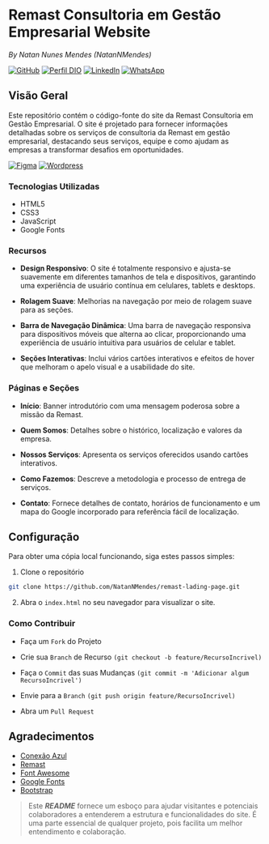# Remast Consultoria em Gestão Empresarial Website
_By Natan Nunes Mendes (NatanNMendes)_

[![GitHub](https://img.shields.io/badge/GitHub-181717?style=for-the-badge&logo=github&logoColor=white)](https://github.com/NatanNMendes)
[![Perfil DIO](https://img.shields.io/badge/-Meu%20Perfil%20na%20DIO-3333FF?style=for-the-badge&logo=gitbook&logoColor=white)](https://www.dio.me/users/natan_nunes_mendes_95684)
[![LinkedIn](https://img.shields.io/badge/linkedin-%230077B5.svg?style=for-the-badge&logo=linkedin&logoColor=white)](https://www.linkedin.com/in/natan-nunes-mendes-progamador/)
[![WhatsApp](https://img.shields.io/badge/WhatsApp-25D366?style=for-the-badge&logo=whatsapp&logoColor=white)](https://wa.me/5575988055119)  


## Visão Geral
Este repositório contém o código-fonte do site da Remast Consultoria em Gestão Empresarial. O site é projetado para fornecer informações detalhadas sobre os serviços de consultoria da Remast em gestão empresarial, destacando seus serviços, equipe e como ajudam as empresas a transformar desafios em oportunidades.

[![Figma](https://img.shields.io/badge/Protótipo-F24E1E?style=for-the-badge&logo=figma&logoColor=white)](https://www.figma.com/proto/mafmFQrw64alLyGX45qDuT/LadingPage---Remast-Consultoria?node-id=13-2&t=4IZO1EsyPULbGnCP-1&scaling=min-zoom&page-id=0%3A1)
[![Wordpress](https://img.shields.io/badge/Ver%20na%20WEB-21759B.svg?style=for-the-badge&logo=WordPress&logoColor=white)](https://remast.remast.com.br/site/remast/)

### Tecnologias Utilizadas
- HTML5
- CSS3
- JavaScript
- Google Fonts

### Recursos

- **Design Responsivo**: O site é totalmente responsivo e ajusta-se suavemente em diferentes tamanhos de tela e dispositivos, garantindo uma experiência de usuário contínua em celulares, tablets e desktops.

- **Rolagem Suave**: Melhorias na navegação por meio de rolagem suave para as seções.

- **Barra de Navegação Dinâmica**: Uma barra de navegação responsiva para dispositivos móveis que alterna ao clicar, proporcionando uma experiência de usuário intuitiva para usuários de celular e tablet.

- **Seções Interativas**: Inclui vários cartões interativos e efeitos de hover que melhoram o apelo visual e a usabilidade do site.

### Páginas e Seções
- **Início**: Banner introdutório com uma mensagem poderosa sobre a missão da Remast.

- **Quem Somos**: Detalhes sobre o histórico, localização e valores da empresa.

- **Nossos Serviços**: Apresenta os serviços oferecidos usando cartões interativos.

- **Como Fazemos**: Descreve a metodologia e processo de entrega de serviços.

- **Contato**: Fornece detalhes de contato, horários de funcionamento e um mapa do Google incorporado para referência fácil de localização.

## Configuração

Para obter uma cópia local funcionando, siga estes passos simples:

1. Clone o repositório

```bash
git clone https://github.com/NatanNMendes/remast-lading-page.git
```

2. Abra o `index.html` no seu navegador para visualizar o site.

### Como Contribuir

- Faça um `Fork` do Projeto

- Crie sua `Branch` de Recurso `(git checkout -b feature/RecursoIncrivel)`

- Faça o `Commit` das suas Mudanças `(git commit -m 'Adicionar algum RecursoIncrivel')`

- Envie para a `Branch` `(git push origin feature/RecursoIncrivel)`

- Abra um `Pull Request`

## Agradecimentos

- [Conexão Azul](https://www.conexaoazul.com/)
- [Remast](https://www.conexaoazul.com/)
- [Font Awesome](https://fontawesome.com/)
- [Google Fonts](https://fonts.google.com/)
- [Bootstrap](https://getbootstrap.com/docs/5.3/getting-started/introduction/)

>Este **_README_** fornece um esboço para ajudar visitantes e potenciais colaboradores a entenderem a estrutura e funcionalidades do site. É uma parte essencial de qualquer projeto, pois facilita um melhor entendimento e colaboração.
